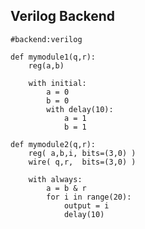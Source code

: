 Verilog Backend
---------------

```rusthon
#backend:verilog

def mymodule1(q,r):
	reg(a,b)

	with initial:
		a = 0
		b = 0
		with delay(10):
			a = 1
			b = 1

def mymodule2(q,r):
	reg( a,b,i, bits=(3,0) )
	wire( q,r,  bits=(3,0) )

	with always:
		a = b & r
		for i in range(20):
			output = i
			delay(10)
```